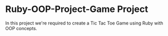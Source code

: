# Ruby-OOP-Project-Game Project
In this project we're required to create a Tic Tac Toe Game using Ruby with OOP concepts.

